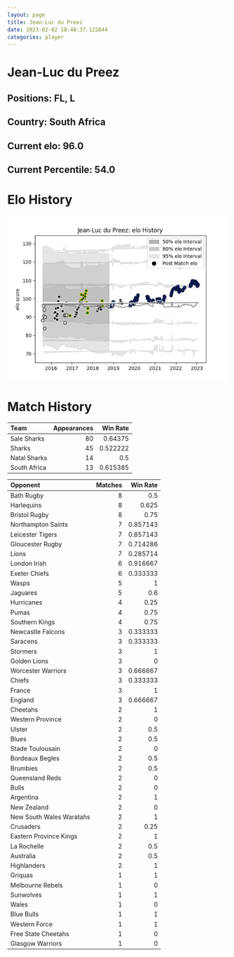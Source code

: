 ```yaml
---  
layout: page  
title: Jean-Luc du Preez  
date: 2023-02-02 18:48:37.122844  
categories: player  
---
```

# Jean-Luc du Preez

## Positions: FL, L

## Country: South Africa

## Current elo: 96.0

## Current Percentile: 54.0

# Elo History


![elo history](history_Jean-LucduPreez.png)
# Match History


| Team         |   Appearances |   Win Rate |
|:-------------|--------------:|-----------:|
| Sale Sharks  |            80 |   0.64375  |
| Sharks       |            45 |   0.522222 |
| Natal Sharks |            14 |   0.5      |
| South Africa |            13 |   0.615385 |

| Opponent                 |   Matches |   Win Rate |
|:-------------------------|----------:|-----------:|
| Bath Rugby               |         8 |   0.5      |
| Harlequins               |         8 |   0.625    |
| Bristol Rugby            |         8 |   0.75     |
| Northampton Saints       |         7 |   0.857143 |
| Leicester Tigers         |         7 |   0.857143 |
| Gloucester Rugby         |         7 |   0.714286 |
| Lions                    |         7 |   0.285714 |
| London Irish             |         6 |   0.916667 |
| Exeter Chiefs            |         6 |   0.333333 |
| Wasps                    |         5 |   1        |
| Jaguares                 |         5 |   0.6      |
| Hurricanes               |         4 |   0.25     |
| Pumas                    |         4 |   0.75     |
| Southern Kings           |         4 |   0.75     |
| Newcastle Falcons        |         3 |   0.333333 |
| Saracens                 |         3 |   0.333333 |
| Stormers                 |         3 |   1        |
| Golden Lions             |         3 |   0        |
| Worcester Warriors       |         3 |   0.666667 |
| Chiefs                   |         3 |   0.333333 |
| France                   |         3 |   1        |
| England                  |         3 |   0.666667 |
| Cheetahs                 |         2 |   1        |
| Western Province         |         2 |   0        |
| Ulster                   |         2 |   0.5      |
| Blues                    |         2 |   0.5      |
| Stade Toulousain         |         2 |   0        |
| Bordeaux Begles          |         2 |   0.5      |
| Brumbies                 |         2 |   0.5      |
| Queensland Reds          |         2 |   0        |
| Bulls                    |         2 |   0        |
| Argentina                |         2 |   1        |
| New Zealand              |         2 |   0        |
| New South Wales Waratahs |         2 |   1        |
| Crusaders                |         2 |   0.25     |
| Eastern Province Kings   |         2 |   1        |
| La Rochelle              |         2 |   0.5      |
| Australia                |         2 |   0.5      |
| Highlanders              |         2 |   1        |
| Griquas                  |         1 |   1        |
| Melbourne Rebels         |         1 |   0        |
| Sunwolves                |         1 |   1        |
| Wales                    |         1 |   0        |
| Blue Bulls               |         1 |   1        |
| Western Force            |         1 |   1        |
| Free State Cheetahs      |         1 |   0        |
| Glasgow Warriors         |         1 |   0        |
